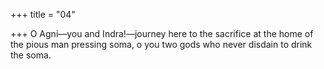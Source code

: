 +++
title = "04"

+++
O Agni—you and Indra!—journey here to the sacrifice at the home of  the pious man pressing soma,
o you two gods who never disdain to drink the soma.
